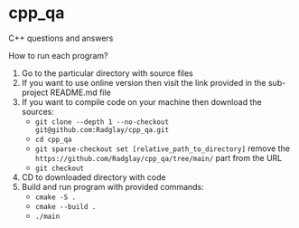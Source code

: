 # cpp_qa
C++ questions and answers

How to run each program?  
1) Go to the particular directory with source files  
2) If you want to use online version then visit the link provided in the sub-project README.md file
3) If you want to compile code on your machine then download the sources:
   * `git clone --depth 1 --no-checkout git@github.com:Radglay/cpp_qa.git`
   * `cd cpp_qa ` 
   * `git sparse-checkout set [relative_path_to_directory]` remove the `https://github.com/Radglay/cpp_qa/tree/main/` part from the URL
   * `git checkout`
4) CD to downloaded directory with code  
5) Build and run program with provided commands:
   * `cmake -S .`
   * `cmake --build .`
   * `./main`
